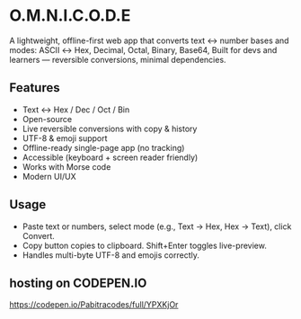 # O.M.N.I.C.O.D.E

A lightweight, offline-first web app that converts text ↔ number bases and modes: ASCII ↔ Hex, Decimal, Octal, Binary, Base64, Built for devs and learners — reversible conversions, minimal dependencies.

## Features
- Text ↔ Hex / Dec / Oct / Bin
- Open-source
- Live reversible conversions with copy & history
- UTF-8 & emoji support
- Offline-ready single-page app (no tracking)
- Accessible (keyboard + screen reader friendly)
- Works with Morse code
- Modern UI/UX
## Usage
- Paste text or numbers, select mode (e.g., Text → Hex, Hex → Text), click Convert.
- Copy button copies to clipboard. Shift+Enter toggles live-preview.
- Handles multi-byte UTF-8 and emojis correctly.

## hosting on CODEPEN.IO
https://codepen.io/Pabitracodes/full/YPXKjOr
